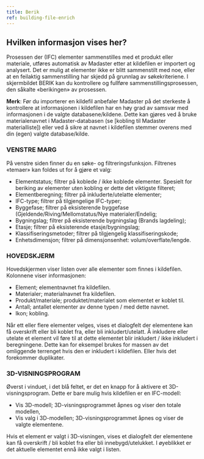 ```yaml
---
title: Berik
ref: building-file-enrich
---
```


## Hvilken informasjon vises her?
Prosessen der (IFC) elementer sammenstilles med et produkt eller materiale, utføres automatisk av Madaster etter at kildefilen er importert og analysert. Det er mulig at elementer ikke er blitt sammenstilt med noe, eller at en feilaktig sammenstilling har skjedd på grunnlag av søkekriteriene. I skjermbildet BERIK kan du kontrollere og fullføre sammenstillingsprosessen, den såkalte «berikingen» av prosessen.

**Merk**: Før du importerer en kildefil anbefaler Madaster på det sterkeste å kontrollere at informasjonen i kildefilen har en høy grad av samsvar med informasjonen i de valgte databasene/kildene. Dette kan gjøres ved å bruke materialenavnet i Madaster-databasen (se [kobling til Madaster materialliste]) eller ved å sikre at navnet i kildefilen stemmer overens med din (egen) valgte database/kilde.


### VENSTRE MARG
På venstre siden finner du en søke- og filtreringsfunksjon. Filtrenes «temaer» kan foldes ut for å gjøre et valg:

- Elementstatus; filtrer på koblede / ikke koblede elementer. Spesielt for beriking av elementer uten kobling er dette det viktigste filteret;
- Elementberegning; filtrer på inkluderte/utelatte elementer;
- IFC-type; filtrer på tilgjengelige IFC-typer;
- Byggefase; filtrer på eksisterende byggefase (Gjeldende/Riving/Mellomstatus/Nye materialer/Endelig;
- Bygningslag; filtrer på eksisterende bygningslag (Brands lagdeling);
- Etasje; filtrer på eksisterende etasje/bygningslag;
- Klassifiseringsmetoder; filtrer på tilgjengelig klassifiseringskode;
- Enhetsdimensjon; filtrer på dimensjonsenhet: volum/overflate/lengde.


### HOVEDSKJERM
Hovedskjermen viser listen over alle elementer som finnes i kildefilen. Kolonnene viser informasjonen:
- Element; elementnavnet fra kildefilen.
- Materialer; materialnavnet fra kildefilen.
- Produkt/materiale; produktet/materialet som elementet er koblet til.
- Antall; antallet elementer av denne typen / med dette navnet.
- Ikon; kobling.

Når ett eller flere elementer velges, vises et dialogfelt der elementene kan få overskrift eller bli koblet fra, eller bli inkludert/utelatt. Å inkludere eller utelate et element vil føre til at dette elementet blir inkludert / ikke inkludert i beregningene. Dette kan for eksempel brukes for massen av det omliggende terrenget hvis den er inkludert i kildefilen. Eller hvis det forekommer duplikater.


### 3D-VISNINGSPROGRAM
Øverst i vinduet, i det blå feltet, er det en knapp for å aktivere et 3D-visningsprogram. Dette er bare mulig hvis kildefilen er en IFC-modell:
- Vis 3D-modell; 3D-visningsprogrammet åpnes og viser den totale modellen,
- Vis valg i 3D-modellen; 3D-visningsprogrammet åpnes og viser de valgte elementene.

Hvis et element er valgt i 3D-visningen, vises et dialogfelt der elementene kan få overskrift / bli koblet fra eller bli innebygd/utelukket. I øyeblikket er det aktuelle elementet ennå ikke valgt i listen.
